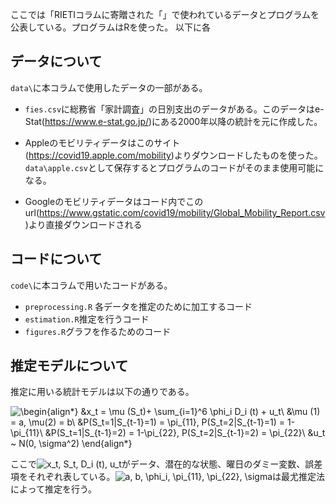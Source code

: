 ここでは「RIETIコラムに寄贈された「」で使われているデータとプログラムを公表している。プログラムはRを使った。
以下に各

## データについて
`data\`に本コラムで使用したデータの一部がある。

* `fies.csv`に総務省「家計調査」の日別支出のデータがある。このデータはe-Stat(https://www.e-stat.go.jp/)にある2000年以降の統計を元に作成した。

* Appleのモビリティデータはこのサイト(https://covid19.apple.com/mobility)よりダウンロードしたものを使った。`data\apple.csv`として保存するとプログラムのコードがそのまま使用可能になる。
* Googleのモビリティデータはコード内でこのurl(https://www.gstatic.com/covid19/mobility/Global_Mobility_Report.csv)より直接ダウンロードされる

## コードについて
`code\`に本コラムで用いたコードがある。
* `preprocessing.R`
各データを推定のために加工するコード
* `estimation.R`推定を行うコード
* `figures.R`グラフを作るためのコード


## 推定モデルについて

推定に用いる統計モデルは以下の通りである。

<!-- \begin{align*}
&x_t = \mu (S_t)+ \sum_{i=1}^6 D_i (t) \phi_i + u_t\\
&\mu (1) = a, \mu(2) = b\\
&P(S_t=1|S_{t-1}=1) = \pi_{11}, P(S_t=2|S_{t-1}=1) = 1-\pi_{11}\\
&P(S_t=1|S_{t-1}=2) = 1-\pi_{22}, P(S_t=2|S_{t-1}=2) = \pi_{22}\\
&u_t ~ N(0, \sigma^2)
\end{align*} -->

![\begin{align*}
&x_t = \mu (S_t)+ \sum_{i=1}^6  \phi_i D_i (t) + u_t\\
&\mu (1) = a, \mu(2) = b\\
&P(S_t=1|S_{t-1}=1) = \pi_{11}, P(S_t=2|S_{t-1}=1) = 1-\pi_{11}\\
&P(S_t=1|S_{t-1}=2) = 1-\pi_{22}, P(S_t=2|S_{t-1}=2) = \pi_{22}\\
&u_t ~ N(0, \sigma^2)
\end{align*}](https://render.githubusercontent.com/render/math?math=%5Cdisplaystyle+%5Cbegin%7Balign%2A%7D%0A%26x_t+%3D+%5Cmu+%28S_t%29%2B+%5Csum_%7Bi%3D1%7D%5E6++%5Cphi_i+D_i+%28t%29+%2B+u_t%5C%5C%0A%26%5Cmu+%281%29+%3D+a%2C+%5Cmu%282%29+%3D+b%5C%5C%0A%26P%28S_t%3D1%7CS_%7Bt-1%7D%3D1%29+%3D+%5Cpi_%7B11%7D%2C+P%28S_t%3D2%7CS_%7Bt-1%7D%3D1%29+%3D+1-%5Cpi_%7B11%7D%5C%5C%0A%26P%28S_t%3D1%7CS_%7Bt-1%7D%3D2%29+%3D+1-%5Cpi_%7B22%7D%2C+P%28S_t%3D2%7CS_%7Bt-1%7D%3D2%29+%3D+%5Cpi_%7B22%7D%5C%5C%0A%26u_t+%7E+N%280%2C+%5Csigma%5E2%29%0A%5Cend%7Balign%2A%7D)

ここで![x_t, S_t, D_i (t), u_t](https://render.githubusercontent.com/render/math?math=%5Cdisplaystyle+x_t%2C+S_t%2C+%5Cphi+%28t%29%2C+u_t)がデータ、潜在的な状態、曜日のダミー変数、誤差項をそれぞれ表している。![a, b, \phi_i, \pi_{11}, \pi_{22}, \sigma](https://render.githubusercontent.com/render/math?math=%5Cdisplaystyle+a%2C+b%2C+%5Cphi_i%2C+%5Cpi_%7B11%7D%2C+%5Cpi_%7B22%7D%2C+%5Csigma)は最尤推定法によって推定を行う。
